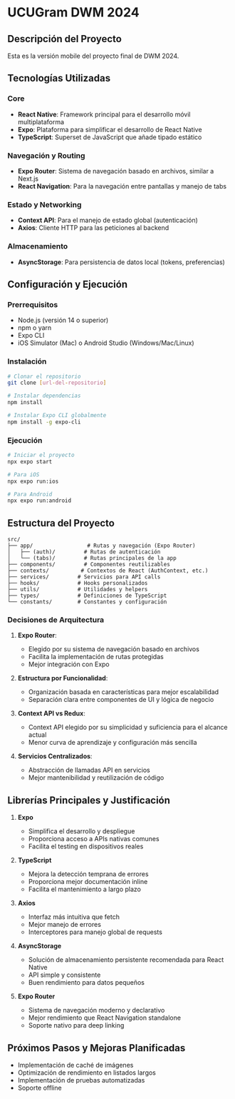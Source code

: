 # UCUGram DWM 2024

## Descripción del Proyecto
Esta es la versión mobile del proyecto final de DWM 2024.

## Tecnologías Utilizadas

### Core
- **React Native**: Framework principal para el desarrollo móvil multiplataforma
- **Expo**: Plataforma para simplificar el desarrollo de React Native
- **TypeScript**: Superset de JavaScript que añade tipado estático

### Navegación y Routing
- **Expo Router**: Sistema de navegación basado en archivos, similar a Next.js
- **React Navigation**: Para la navegación entre pantallas y manejo de tabs

### Estado y Networking
- **Context API**: Para el manejo de estado global (autenticación)
- **Axios**: Cliente HTTP para las peticiones al backend

### Almacenamiento
- **AsyncStorage**: Para persistencia de datos local (tokens, preferencias)

## Configuración y Ejecución

### Prerrequisitos
- Node.js (versión 14 o superior)
- npm o yarn
- Expo CLI
- iOS Simulator (Mac) o Android Studio (Windows/Mac/Linux)

### Instalación
```bash
# Clonar el repositorio
git clone [url-del-repositorio]

# Instalar dependencias
npm install

# Instalar Expo CLI globalmente
npm install -g expo-cli
```

### Ejecución
```bash
# Iniciar el proyecto
npx expo start

# Para iOS
npx expo run:ios

# Para Android
npx expo run:android
```

## Estructura del Proyecto

```
src/
├── app/                 # Rutas y navegación (Expo Router)
│   ├── (auth)/         # Rutas de autenticación
│   └── (tabs)/         # Rutas principales de la app
├── components/         # Componentes reutilizables
├── contexts/          # Contextos de React (AuthContext, etc.)
├── services/         # Servicios para API calls
├── hooks/            # Hooks personalizados
├── utils/            # Utilidades y helpers
├── types/            # Definiciones de TypeScript
└── constants/        # Constantes y configuración
```

### Decisiones de Arquitectura

1. **Expo Router**: 
   - Elegido por su sistema de navegación basado en archivos
   - Facilita la implementación de rutas protegidas
   - Mejor integración con Expo

2. **Estructura por Funcionalidad**:
   - Organización basada en características para mejor escalabilidad
   - Separación clara entre componentes de UI y lógica de negocio

3. **Context API vs Redux**:
   - Context API elegido por su simplicidad y suficiencia para el alcance actual
   - Menor curva de aprendizaje y configuración más sencilla

4. **Servicios Centralizados**:
   - Abstracción de llamadas API en servicios
   - Mejor mantenibilidad y reutilización de código

## Librerías Principales y Justificación

1. **Expo**
   - Simplifica el desarrollo y despliegue
   - Proporciona acceso a APIs nativas comunes
   - Facilita el testing en dispositivos reales

2. **TypeScript**
   - Mejora la detección temprana de errores
   - Proporciona mejor documentación inline
   - Facilita el mantenimiento a largo plazo

3. **Axios**
   - Interfaz más intuitiva que fetch
   - Mejor manejo de errores
   - Interceptores para manejo global de requests

4. **AsyncStorage**
   - Solución de almacenamiento persistente recomendada para React Native
   - API simple y consistente
   - Buen rendimiento para datos pequeños

5. **Expo Router**
   - Sistema de navegación moderno y declarativo
   - Mejor rendimiento que React Navigation standalone
   - Soporte nativo para deep linking

## Próximos Pasos y Mejoras Planificadas
- Implementación de caché de imágenes
- Optimización de rendimiento en listados largos
- Implementación de pruebas automatizadas
- Soporte offline